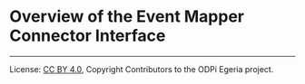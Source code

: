 <!-- SPDX-License-Identifier: CC-BY-4.0 -->
<!-- Copyright Contributors to the ODPi Egeria project 2020. -->

# Overview of the Event Mapper Connector Interface


----
License: [CC BY 4.0](https://creativecommons.org/licenses/by/4.0/),
Copyright Contributors to the ODPi Egeria project.
